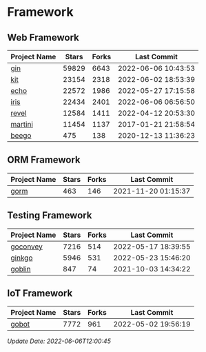 # Framework

## Web Framework
| Project Name | Stars | Forks | Last Commit |
| ------------ | ----- | ----- | ----------- |
| [gin](https://github.com/gin-gonic/gin) | 59829 | 6643 | 2022-06-06 10:43:53 |
| [kit](https://github.com/go-kit/kit) | 23154 | 2318 | 2022-06-02 18:53:39 |
| [echo](https://github.com/labstack/echo) | 22572 | 1986 | 2022-05-27 17:15:58 |
| [iris](https://github.com/kataras/iris) | 22434 | 2401 | 2022-06-06 06:56:50 |
| [revel](https://github.com/revel/revel) | 12584 | 1411 | 2022-04-12 20:53:30 |
| [martini](https://github.com/go-martini/martini) | 11454 | 1137 | 2017-01-21 21:58:54 |
| [beego](https://github.com/astaxie/beego) | 475 | 138 | 2020-12-13 11:36:23 |

## ORM Framework
| Project Name | Stars | Forks | Last Commit |
| ------------ | ----- | ----- | ----------- |
| [gorm](https://github.com/jinzhu/gorm) | 463 | 146 | 2021-11-20 01:15:37 |

## Testing Framework
| Project Name | Stars | Forks | Last Commit |
| ------------ | ----- | ----- | ----------- |
| [goconvey](https://github.com/smartystreets/goconvey) | 7216 | 514 | 2022-05-17 18:39:55 |
| [ginkgo](https://github.com/onsi/ginkgo) | 5946 | 531 | 2022-05-23 15:46:20 |
| [goblin](https://github.com/franela/goblin) | 847 | 74 | 2021-10-03 14:34:22 |

## IoT Framework
| Project Name | Stars | Forks | Last Commit |
| ------------ | ----- | ----- | ----------- |
| [gobot](https://github.com/hybridgroup/gobot) | 7772 | 961 | 2022-05-02 19:56:19 |

*Update Date: 2022-06-06T12:00:45*